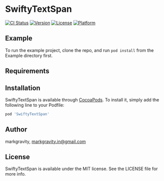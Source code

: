 # SwiftyTextSpan

[![CI Status](https://img.shields.io/travis/markgravity/SwiftyTextSpan.svg?style=flat)](https://travis-ci.org/markgravity/SwiftyTextSpan)
[![Version](https://img.shields.io/cocoapods/v/SwiftyTextSpan.svg?style=flat)](https://cocoapods.org/pods/SwiftyTextSpan)
[![License](https://img.shields.io/cocoapods/l/SwiftyTextSpan.svg?style=flat)](https://cocoapods.org/pods/SwiftyTextSpan)
[![Platform](https://img.shields.io/cocoapods/p/SwiftyTextSpan.svg?style=flat)](https://cocoapods.org/pods/SwiftyTextSpan)

## Example

To run the example project, clone the repo, and run `pod install` from the Example directory first.

## Requirements

## Installation

SwiftyTextSpan is available through [CocoaPods](https://cocoapods.org). To install
it, simply add the following line to your Podfile:

```ruby
pod 'SwiftyTextSpan'
```

## Author

markgravity, markgravity.in@gmail.com

## License

SwiftyTextSpan is available under the MIT license. See the LICENSE file for more info.
